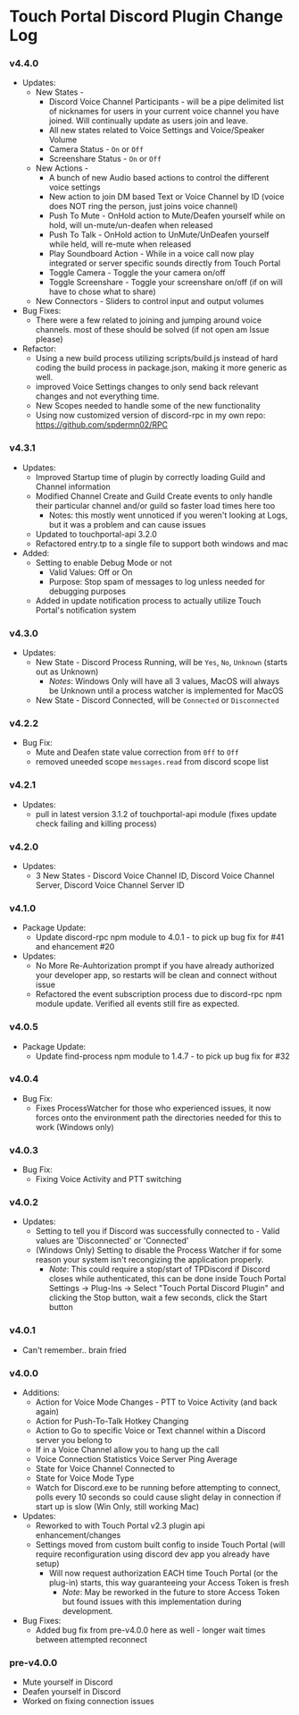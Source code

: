 <h1>Touch Portal Discord Plugin Change Log</h1>

### v4.4.0
  - Updates:
    - New States -
       - Discord Voice Channel Participants - will be a pipe delimited list of nicknames for users in your current voice channel you have joined. Will continually update as users join and leave.
       - All new states related to Voice Settings and Voice/Speaker Volume
       - Camera Status - `On` or `Off`
       - Screenshare Status - `On` or `Off`
    - New Actions - 
       - A bunch of new Audio based actions to control the different voice settings
       - New action to join DM based Text or Voice Channel by ID (voice does NOT ring the person, just joins voice channel)
       - Push To Mute - OnHold action to Mute/Deafen yourself while on hold, will un-mute/un-deafen when released
       - Push To Talk - OnHold action to UnMute/UnDeafen yourself while held, will re-mute when released
       - Play Soundboard Action - While in a voice call now play integrated or server specific sounds directly from Touch Portal
       - Toggle Camera - Toggle the your camera on/off
       - Toggle Screenshare - Toggle your screenshare on/off (if on will have to chose what to share)
    - New Connectors - Sliders to control input and output volumes
  - Bug Fixes:
    - There were a few related to joining and jumping around voice channels. most of these should be solved (if not open am Issue please) 
  - Refactor:
    - Using a new build process utilizing scripts/build.js instead of hard coding the build process in package.json, making it more generic as well.
    - improved Voice Settings changes to only send back relevant changes and not everything time.
    - New Scopes needed to handle some of the new functionality
    - Using now customized version of discord-rpc in my own repo: https://github.com/spdermn02/RPC

### v4.3.1
  - Updates:
    - Improved Startup time of plugin by correctly loading Guild and Channel information
    - Modified Channel Create and Guild Create events to only handle their particular channel and/or guild so faster load times here too
      - Notes: this mostly went unnoticed if you weren't looking at Logs, but it was a problem and can cause issues
    - Updated to touchportal-api 3.2.0
    - Refactored entry.tp to a single file to support both windows and mac
  - Added:
    - Setting to enable Debug Mode or not 
      - Valid Values: Off or On
      - Purpose: Stop spam of messages to log unless needed for debugging purposes
    - Added in update notification process to actually utilize Touch Portal's notification system

### v4.3.0
  - Updates:
    - New State - Discord Process Running, will be `Yes`, `No`, `Unknown` (starts out as Unknown)
      - *Notes*: Windows Only will have all 3 values, MacOS will always be Unknown until a process watcher is implemented for MacOS
    - New State - Discord Connected, will be `Connected` or `Disconnected`

### v4.2.2
  - Bug Fix:
    - Mute and Deafen state value correction from `0ff` to `Off`
    - removed uneeded scope `messages.read` from discord scope list

### v4.2.1
  - Updates:
    - pull in latest version  3.1.2 of touchportal-api module (fixes update check failing and killing process)

### v4.2.0
  - Updates:
    - 3 New States - Discord Voice Channel ID, Discord Voice Channel Server, Discord Voice Channel Server ID

### v4.1.0
  - Package Update:
    - Update discord-rpc npm module to 4.0.1 - to pick up bug fix for #41 and ehancement #20
  - Updates:
    - No More Re-Auhtorization prompt if you have already authorized your developer app, so restarts will be clean and connect without issue
    - Refactored the event subscription process due to discord-rpc npm module update. Verified all events still fire as expected.

### v4.0.5
  - Package Update:
    - Update find-process npm module to 1.4.7 - to pick up bug fix for #32

### v4.0.4
  - Bug Fix:
    - Fixes ProcessWatcher for those who experienced issues, it now forces onto the environment path the directories needed for this to work (Windows only)

### v4.0.3
 - Bug Fix:
   - Fixing Voice Activity and PTT switching

### v4.0.2
 - Updates:
    - Setting to tell you if Discord was successfully connected to - Valid values are 'Disconnected' or 'Connected'
    - (Windows Only) Setting to disable the Process Watcher if for some reason your system isn't recongizing the application properly.
      - *Note*: This could require a stop/start of TPDiscord if Discord closes while authenticated, this can be done inside Touch Portal Settings -> Plug-Ins -> Select "Touch Portal Discord Plugin" and clicking the Stop button, wait a few seconds, click the Start button

### v4.0.1
  - Can't remember.. brain fried

### v4.0.0
 - Additions:
    - Action for Voice Mode Changes - PTT to Voice Activity (and back again)
    - Action for Push-To-Talk Hotkey Changing
    - Action to Go to specific Voice or Text channel within a Discord server you belong to
    - If in a Voice Channel allow you to hang up the call
    - Voice Connection Statistics
        Voice Server
        Ping Average
    - State for Voice Channel Connected to
    - State for Voice Mode Type
    - Watch for Discord.exe to be running before attempting to connect, polls every 10 seconds so could cause slight delay in connection if start up is slow (Win Only, still working Mac)
 - Updates:
    - Reworked to with Touch Portal v2.3 plugin api enhancement/changes
    - Settings moved from custom built config to inside Touch Portal (will require reconfiguration using discord dev app you already have setup)
      - Will now request authorization EACH time Touch Portal (or the plug-in) starts, this way guaranteeing your Access Token is fresh
        - *Note*: May be reworked in the future to store Access Token but found issues with this implementation during development. 
 - Bug Fixes:
    - Added bug fix from pre-v4.0.0 here as well - longer wait times between attempted reconnect

### pre-v4.0.0
  - Mute yourself in Discord
  - Deafen yourself in Discord
  - Worked on fixing connection issues